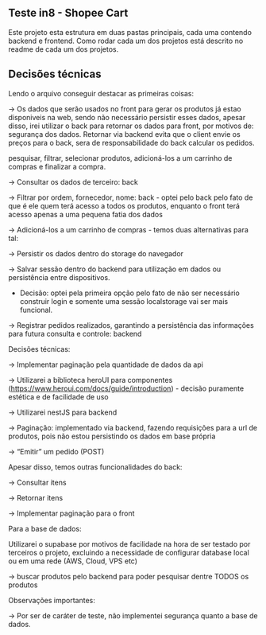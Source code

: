 ## Teste in8 - Shopee Cart
Este projeto esta estrutura em duas pastas principais, cada uma contendo backend e frontend. Como rodar cada um dos projetos está descrito no readme de cada um dos projetos.

## Decisões técnicas
Lendo o arquivo conseguir destacar as primeiras coisas:

→ Os dados que serão usados no front para gerar os produtos já estao disponiveis na web, sendo não necessário persistir esses dados, apesar disso, irei utilizar o back para retornar os dados para front, por motivos de: segurança dos dados. Retornar via backend evita que o client envie os preços para o back, sera de responsabilidade do back calcular os pedidos. 

pesquisar, filtrar, selecionar produtos,
adicioná-los a um carrinho de compras e finalizar a compra.

→ Consultar os dados de terceiro: back

→ Filtrar por ordem, fornecedor, nome: back - optei pelo back pelo fato de que é ele quem terá acesso a todos os produtos, enquanto o front terá acesso apenas a uma pequena fatia dos dados

→ Adicioná-los a um carrinho de compras - temos duas alternativas para tal:

→ Persistir os dados dentro do storage do navegador

→ Salvar sessão dentro do backend para utilização em dados ou persistência entre dispositivos.

- Decisão: optei pela primeira opção pelo fato de não ser necessário construir login e somente uma sessão localstorage vai ser mais funcional.

→ Registrar pedidos realizados, garantindo a persistência das informações para futura consulta e controle: backend

Decisões técnicas:

→ Implementar paginação pela quantidade de dados da api

→ Utilizarei a biblioteca heroUI para componentes (https://www.heroui.com/docs/guide/introduction) - decisão puramente estética e de facilidade de uso

→ Utilizarei nestJS para backend 

→ Paginação: implementado via backend, fazendo requisições para a url de produtos, pois não estou persistindo os dados em base própria

→ “Emitir” um pedido (POST)

Apesar disso, temos outras funcionalidades do back:

→ Consultar itens

→ Retornar itens

→ Implementar paginação para o front

Para a base de dados:

Utilizarei o supabase por motivos de facilidade na hora de ser testado por terceiros o projeto, excluindo a necessidade de configurar database local ou em uma rede (AWS, Cloud, VPS etc)

→ buscar produtos pelo backend para poder pesquisar dentre TODOS os produtos

Observações importantes:

→ Por ser de caráter de teste, não implementei segurança quanto a base de dados.
